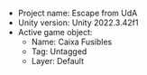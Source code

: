 <!-- UNITY CODE ASSIST INSTRUCTIONS START -->
- Project name: Escape from UdA
- Unity version: Unity 2022.3.42f1
- Active game object:
  - Name: Caixa Fusibles
  - Tag: Untagged
  - Layer: Default
<!-- UNITY CODE ASSIST INSTRUCTIONS END -->